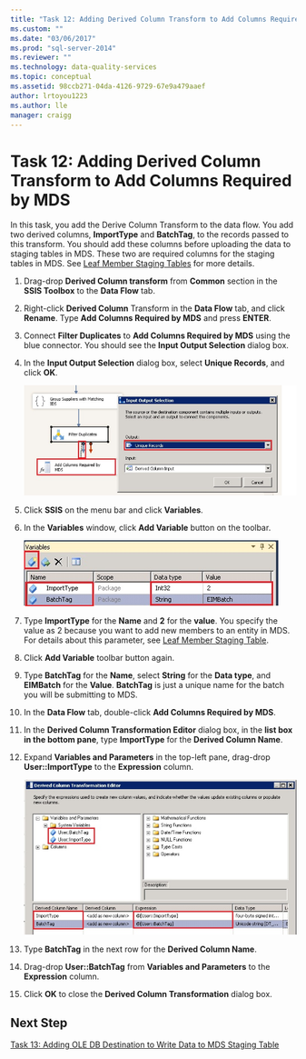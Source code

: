 ```yaml
---
title: "Task 12: Adding Derived Column Transform to Add Columns Required by MDS | Microsoft Docs"
ms.custom: ""
ms.date: "03/06/2017"
ms.prod: "sql-server-2014"
ms.reviewer: ""
ms.technology: data-quality-services
ms.topic: conceptual
ms.assetid: 98ccb271-04da-4126-9729-67e9a479aaef
author: lrtoyou1223
ms.author: lle
manager: craigg
---
```

# Task 12: Adding Derived Column Transform to Add Columns Required by MDS
  In this task, you add the Derive Column Transform to the data flow. You add two derived columns, **ImportType** and **BatchTag**, to the records passed to this transform. You should add these columns before uploading the data to staging tables in MDS. These two are required columns for the staging tables in MDS. See [Leaf Member Staging Tables](../master-data-services/leaf-member-staging-table-master-data-services.md) for more details.  
  
1.  Drag-drop **Derived Column transform** from **Common** section in the **SSIS Toolbox** to the **Data Flow** tab.  
  
2.  Right-click **Derived Column** Transform in the **Data Flow** tab, and click **Rename**. Type **Add Columns Required by MDS** and press **ENTER**.  
  
3.  Connect **Filter Duplicates** to **Add Columns Required by MDS** using the blue connector. You should see the **Input Output Selection** dialog box.  
  
4.  In the **Input Output Selection** dialog box, select **Unique Records**, and click **OK**.  
  
     ![Input Output Selection Dialog Box](../../2014/tutorials/media/et-addingdcttoaddcolumnsrequiredbymds-01.jpg "Input Output Selection Dialog Box")  
  
5.  Click **SSIS** on the menu bar and click **Variables**.  
  
6.  In the **Variables** window, click **Add Variable** button on the toolbar.  
  
     ![SSIS Variables Window](../../2014/tutorials/media/et-addingdcttoaddcolumnsrequiredbymds-02.jpg "SSIS Variables Window")  
  
7.  Type **ImportType** for the **Name** and **2** for the **value**. You specify the value as 2 because you want to add new members to an entity in MDS. For details about this parameter, see [Leaf Member Staging Table](../master-data-services/leaf-member-staging-table-master-data-services.md).  
  
8.  Click **Add Variable** toolbar button again.  
  
9. Type **BatchTag** for the **Name**, select **String** for the **Data type**, and **EIMBatch** for the **Value**. **BatchTag** is just a unique name for the batch you will be submitting to MDS.  
  
10. In the **Data Flow** tab, double-click **Add Columns Required by MDS**.  
  
11. In the **Derived Column Transformation Editor** dialog box, in the **list box in the bottom pane**, type **ImportType** for the **Derived Column Name**.  
  
12. Expand **Variables and Parameters** in the top-left pane, drag-drop **User::ImportType** to the **Expression** column.  
  
     ![Derived Column Transformation Editor](../../2014/tutorials/media/et-addingdcttoaddcolumnsrequiredbymds-03.jpg "Derived Column Transformation Editor")  
  
13. Type **BatchTag** in the next row for the **Derived Column Name**.  
  
14. Drag-drop **User::BatchTag** from **Variables and Parameters** to the **Expression** column.  
  
15. Click **OK** to close the **Derived Column Transformation** dialog box.  
  
## Next Step  
 [Task 13: Adding OLE DB Destination to Write Data to MDS Staging Table](../../2014/tutorials/task-13-adding-ole-db-destination-to-write-data-to-mds-staging-table.md)  
  
  
